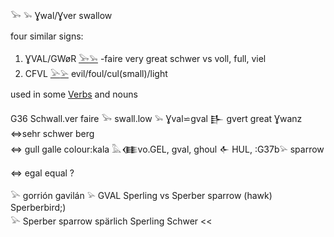 𓅨 𓅩 Ɣwal/Ɣver swallow  

four similar signs:  

1. ƔVAL/GWøR [𓅨](𓅨)[𓅩](𓅩) -faire very great schwer vs  voll, full, viel  
2. CFVL [𓅪](𓅪)[𓅫](𓅫)  evil/foul/cul(small)/light  

used in some [Verbs](Verbs) and nouns  

G36  Schwall.ver faire 𓅨 swall.low 𓅩 Ɣval⋍gval 𒃲 gvert great Ɣwanz ⇔sehr schwer berg  
⇔ gull galle colour:kala 𓅓𒈪vo.GEL, gval, ghoul 𒅆 HUL, :G37b𓅫 sparrow  

⇔ egal equal ?  

𓅪 gorrión gavilán 𓅫 GVAL Sperling vs Sperber sparrow (hawk) Sperberbird;)  
𓅪 Sperber sparrow spärlich Sperling Schwer <<  


